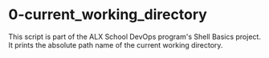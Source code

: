 # 0-current_working_directory

This script is part of the ALX School DevOps program's Shell Basics project. It prints the absolute path name of the current working directory.
